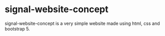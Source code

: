 # signal-website-concept
signal-website-concept is a very simple website made using html, css and bootstrap 5. 
